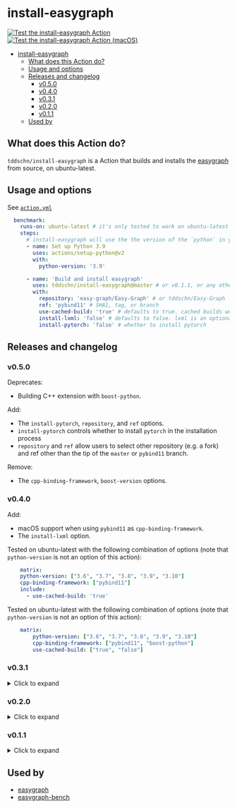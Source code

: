 # install-easygraph


[![Test the install-easygraph Action](https://github.com/tddschn/install-easygraph/actions/workflows/test.yaml/badge.svg)](https://github.com/tddschn/install-easygraph/actions/workflows/test.yaml)
[![Test the install-easygraph Action (macOS)](https://github.com/tddschn/install-easygraph/actions/workflows/test-macos.yaml/badge.svg)](https://github.com/tddschn/install-easygraph/actions/workflows/test-macos.yaml)


- [install-easygraph](#install-easygraph)
  - [What does this Action do?](#what-does-this-action-do)
  - [Usage and options](#usage-and-options)
  - [Releases and changelog](#releases-and-changelog)
    - [v0.5.0](#v050)
    - [v0.4.0](#v040)
    - [v0.3.1](#v031)
    - [v0.2.0](#v020)
    - [v0.1.1](#v011)
  - [Used by](#used-by)

## What does this Action do?

`tddschn/install-easygraph` is a Action that builds and installs the [easygraph](https://github.com/easy-graph/Easy-Graph) from source, on ubuntu-latest.

## Usage and options

See [`action.yml`](./action.yml)

```yaml
  benchmark:
    runs-on: ubuntu-latest # it's only tested to work on ubuntu-latest
    steps:
      # install-easygraph will use the the version of the `python` in your path
      - name: Set up Python 3.9
        uses: actions/setup-python@v2
        with:
          python-version: '3.9'

      - name: 'Build and install easygraph'
        uses: tddschn/install-easygraph@master # or v0.1.1, or any other ref
        with:
          repository: 'easy-graph/Easy-Graph' # or tddschn/Easy-Graph
          ref: 'pybind11' # SHA1, tag, or branch
          use-cached-build: 'true' # defaults to true. cached builds won't be used for anything other than 'true'.
          install-lxml: 'false' # defaults to false. lxml is an optional dependency that doesn't provide wheel for macOS, installing it on macOS takes several minutes.
          install-pytorch: 'false' # whether to install pytorch
```

## Releases and changelog

### v0.5.0

Deprecates:
- Building C++ extension with `boost-python`.

Add:
- The `install-pytorch`, `repository`, and `ref` options.
- `install-pytorch` controls whether to install `pytorch` in the installation process
- `repository` and `ref` allow users to select other repository (e.g. a fork) and ref other than the tip of the `master` or `pybind11` branch.
  
Remove:
- The `cpp-binding-framework`, `boost-version` options.

### v0.4.0

Add:
- macOS support when using `pybind11` as `cpp-binding-framework`.
- The `install-lxml` option.



Tested on ubuntu-latest with the following combination of options (note that `python-version` is not an option of this action):

```yaml
    matrix:
    python-version: ["3.6", "3.7", "3.8", "3.9", "3.10"]
    cpp-binding-framework: ["pybind11"]
    include:
      - use-cached-build: 'true'
```


Tested on ubuntu-latest with the following combination of options (note that `python-version` is not an option of this action):

```yaml
    matrix:
        python-version: ["3.6", "3.7", "3.8", "3.9", "3.10"]
        cpp-binding-framework: ["pybind11", "boost-python"]
        use-cached-build: ["true", "false"]
```

### v0.3.1

<details>
  <summary>Click to expand</summary>

  Fix:
  - The checking out this action repository step in v0.3.0
  
  Add:
  - Caches built egg directory and dependencies under `site-packages`,  
    greatly speed up the action to ~23 seconds.  
    Without caching,  
    building with `pybind11` takes ~90 s, and building with `boost-python` takes over 3 minutes.
  - The `use-cached-build` option to control whether to use the cache.
  
  The caches are identified with the combination of:  
  - the easygraph commit SHA1 they were built against
  - the python version (`sys.version`)
  
  The release was designed to work with [easygraph](https://github.com/easy-graph/Easy-Graph) before the `pybind11` branch is merged into master (which hasn't happened when this release was created).
  
  Tested on ubuntu-latest with the following combination of options (note that `python-version` is not an option of this action):
  
  ```yaml
        matrix:
          python-version: ["3.6", "3.7", "3.8", "3.9"]
          cpp-binding-framework: ["pybind11", "boost-python"]
          use-cached-build: ["true", "false"]
  ```
<!-- Two important rules:
Make sure you have an empty line after the closing </summary> tag, otherwise the markdown/code blocks won't show correctly.
Make sure you have an empty line after the closing </details> tag if you have multiple collapsible sections. -->
</details>


### v0.2.0

<details>
  <summary>Click to expand</summary>

  Changes from v0.1.1:
  - Remove `easygraph-checkout-path` option  
    The action will delete the checked out easygraph source code after building and installing.
  - Add Action branding
  
  The release was designed to work with [easygraph](https://github.com/easy-graph/Easy-Graph) before the `pybind11` branch is merged into master (which hasn't happened when this release was created).
<!-- Two important rules:
Make sure you have an empty line after the closing </summary> tag, otherwise the markdown/code blocks won't show correctly.
Make sure you have an empty line after the closing </details> tag if you have multiple collapsible sections. -->
</details>


### v0.1.1

<details>
  <summary>Click to expand</summary>

  The v0.1.1 release has been tested and proved to work on these configurations on ubuntu-latest:
  ```
          python-version: ["3.6", "3.7", "3.8", "3.9"]
          cpp-binding-framework: ["pybind11", "boost-python"]
  ```
  The release was designed to work with [easygraph](https://github.com/easy-graph/Easy-Graph) before the `pybind11` branch is merged into master (which hasn't happened when this release was created).
<!-- Two important rules:
Make sure you have an empty line after the closing </summary> tag, otherwise the markdown/code blocks won't show correctly.
Make sure you have an empty line after the closing </details> tag if you have multiple collapsible sections. -->
</details>


## Used by

- [easygraph](https://github.com/easy-graph/Easy-Graph)
- [easygraph-bench](https://tddschn/easygraph-bench)